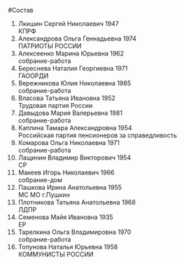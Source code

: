 #Состав
1. Лкишин Сергей Николаевич 1947   
    КПРФ
2. Александрова Ольга Геннадьевна 1974   
    ПАТРИОТЫ РОССИИ
3. Алексеенко Марина Юрьевна 1962   
    собрание-работа
4. Береснева Наталия Георгиевна 1971   
    ГАООРДИ
5. Вережникова Юлия Николаевна 1985   
    собрание-работа
6. Власова Татьяна Ивановна 1952   
    Трудовая партия России
7. Давыдова Мария Валерьевна 1981   
    собрание-работа
8. Каплина Тамара Александровна 1954   
    Российская партия пенсионеров за справедливость
9. Комарова Ольга Николаевна 1971   
    собрание-работа
10. Лащинин Владимир Викторович 1954   
    СР
11. Макеев Игорь Николаевич 1966   
    собрание-дом
12. Пашкова Ирина Анатольевна 1955   
    МС МО г.Пушкин
13. Плотникова Татьяна Анатольевна 1968   
    ЛДПР
14. Семенова Майя Ивановна 1935   
    ЕР
15. Тарелкина Ольга Владимировна 1970   
    собрание-работа
16. Топунова Наталья Юрьевна 1958   
    КОММУНИСТЫ РОССИИ
